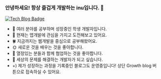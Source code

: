 
### 안녕하세요! 항상 즐겁게 개발하는 inu입니다. 👋

[![Tech Blog Badge](http://img.shields.io/badge/-Growth%20blog-black?style=flat-square&logo=github&link=https://inuplace.tistory.com/)](https://inuplace.tistory.com/)

- 🌱 여러 분야를 공부하며 성장중인 학생 개발자입니다.
- 🍎 현재는 앱개발에 관심을 가지고 도전해보고 있어요.
- 🍀 지금까지는 웹개발을 중심으로 공부해왔어요.
- 🌞 새로운 것을 배우는 것을 좋아합니다.
- 👯 열정있는 분들과 함께 협업하는 것을 좋아합니다.
- 🌻 세상의 문제를 해결하는 개발자가 되고 싶습니다.
- +) 제가 성장하는 과정을 기록중인 블로그도 운영중입니다! 상단 Growth blog 버튼으로 접속하실 수 있어요.
